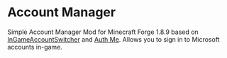 # Account Manager

Simple Account Manager Mod for Minecraft Forge 1.8.9 based
on [InGameAccountSwitcher](https://github.com/The-Fireplace-Minecraft-Mods/In-Game-Account-Switcher)
and [Auth Me](https://github.com/axieum/authme).
Allows you to sign in to Microsoft accounts in-game.
